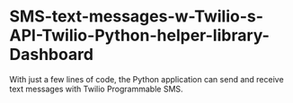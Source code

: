 # SMS-text-messages-w-Twilio-s-API-Twilio-Python-helper-library-Dashboard
With just a few lines of code, the Python application can send and receive text messages with Twilio Programmable SMS.
